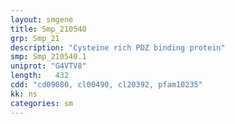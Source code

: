 ```yaml
---
layout: smgene
title: Smp_210540
grp: Smp_21
description: "Cysteine rich PDZ binding protein"
smp: Smp_210540.1
uniprot: "G4VTV8"
length:   432
cdd: "cd09080, cl00490, cl20392, pfam10235"
kk: ns
categories: sm
---
```

